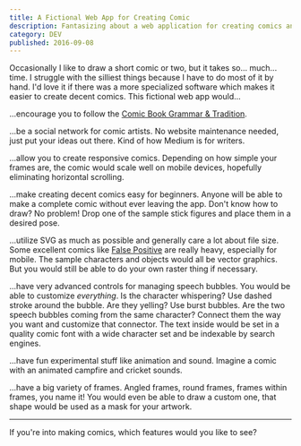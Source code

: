 ```yaml
---
title: A Fictional Web App for Creating Comic
description: Fantasizing about a web application for creating comics and brainstorming features.
category: DEV
published: 2016-09-08
---
```


Occasionally I like to draw a short comic or two, but it takes so... much... time. I struggle with the silliest things because I have to do most of it by hand. I'd love it if there was a more specialized software which makes it easier to create decent comics. This fictional web app would...

...encourage you to follow the [Comic Book Grammar & Tradition][comic-grammar].

...be a social network for comic artists. No website maintenance needed, just put your ideas out there. Kind of how Medium is for writers.

...allow you to create responsive comics. Depending on how simple your frames are, the comic would scale well on mobile devices, hopefully eliminating horizontal scrolling.

...make creating decent comics easy for beginners. Anyone will be able to make a complete comic without ever leaving the app. Don't know how to draw? No problem! Drop one of the sample stick figures and place them in a desired pose.

...utilize SVG as much as possible and generally care a lot about file size. Some excellent comics like [False Positive][false-positive] are really heavy, especially for mobile. The sample characters and objects would all be vector graphics. But you would still be able to do your own raster thing if necessary.

...have very advanced controls for managing speech bubbles. You would be able to customize _everything_. Is the character whispering? Use dashed stroke around the bubble. Are they yelling? Use burst bubbles. Are the two speech bubbles coming from the same character? Connect them the way you want and customize that connector. The text inside would be set in a quality comic font with a wide character set and be indexable by search engines.

...have fun experimental stuff like animation and sound. Imagine a comic with an animated campfire and cricket sounds.

...have a big variety of frames. Angled frames, round frames, frames within frames, you name it! You would even be able to draw a custom one, that shape would be used as a mask for your artwork.

---

If you're into making comics, which features would you like to see?

[comic-grammar]: http://www.blambot.com/articles_grammar.shtml
[false-positive]: http://falsepositivecomic.com/
